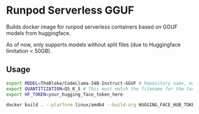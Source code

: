 # Runpod Serverless GGUF

Builds docker image for runpod serverless containers based on GGUF models from huggingface.

As of now, only supports models without split files (due to Huggingface limitation < 50GB).

## Usage

```bash
export MODEL=TheBloke/CodeLlama-34B-Instruct-GGUF # Repository name, make sure .gguf files are existend
export QUANTITIZATION=Q5_K_S # This must match the filename for the target quantitization, will download codellama-34b-instruct.Q5_K_S.gguf
export HF_TOKEN=your_hugging_face_token_here

docker build . --platform linux/amd64 --build-arg HUGGING_FACE_HUB_TOKEN=$HF_TOKEN --build-arg MODEL_NAME=$MODEL --build-arg QUANTITIZATION=$QUANTITIZATION
```
